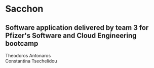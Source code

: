 # Sacchon
## Software application delivered by team 3 for Pfizer's Software and Cloud Engineering bootcamp
Theodoros Antonaros  
Constantina Tsechelidou
